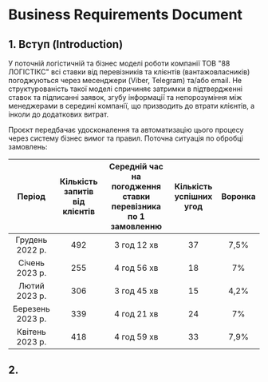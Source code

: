 # Business Requirements Document

## 1. Вступ (Introduction)

У поточній логістичній та бізнес моделі роботи компанії ТОВ "88 ЛОГІСТІКС" всі ставки від перевізників та клієнтів (вантажовласників) погоджуються через месенджери (Viber, Telegram) та/або email. Не структурованість такої моделі спричиняє затримки в підтвердженні ставок та підписанні заявок, згубу інформації та непорозуміння між менеджерами в середині компанії, що призводить до втрати клієнтів, а інколи до додаткових витрат.

Проєкт передбачає удосконалення та автоматизацію цього процесу через систему бізнес вимог та правил.
Поточна ситуація по обробці замовлень:

| **Період**         | **Кількість запитів від клієнтів** | **Середній час на погодження ставки перевізника по 1 замовленню** | **Кількість успішних угод** | **Воронка** |
|:------------------:|:----------------------------------:|:------------------------------------------------------------------:|:----------------------------:|:-----------:|
| Грудень 2022 р.    | 492                                | 3 год 12 хв                                                       | 37                          | 7,5%        |
| Січень 2023 р.     | 255                                | 4 год 56 хв                                                       | 18                          | 7%          |
| Лютий 2023 р.      | 306                                | 3 год 45 хв                                                       | 15                          | 4,2%        |
| Березень 2023 р.   | 339                                | 4 год 21 хв                                                       | 24                          | 7%          |
| Квітень 2023 р.    | 418                                | 4 год 59 хв                                                       | 33                          | 7,9%        |


## 2. 
